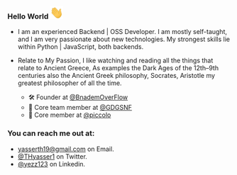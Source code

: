 ### Hello World <img src="https://raw.githubusercontent.com/ABSphreak/ABSphreak/master/gifs/Hi.gif" width="30px">

- I am an experienced Backend | OSS Developer. I am mostly self-taught, and I am very passionate about new technologies. My strongest skills lie within Python | JavaScript, both backends.
- Relate to My Passion, I like watching and reading all the things that relate to Ancient Greece, As examples the Dark Ages of the 12th–9th centuries also the Ancient Greek philosophy, Socrates, Aristotle my greatest philosopher of all the time.

    - 🛠 Founder at [@BnademOverFlow](https://bnademoverflow.com/)
    - 👥 Core team member at [@GDGSNF](https://gdgsnf.tech/)
    - 👥 Core member at [@piccolo](https://github.com/piccolo-orm)

### You can reach me out at:

- [yasserth19@gmail.com](mailto:yasserth19@gmail.com) on Email.
- [@THyasser1](https://twitter.com/THyasser1) on Twitter.
- [@yezz123](https://www.linkedin.com/in/yezz123/) on Linkedin.
